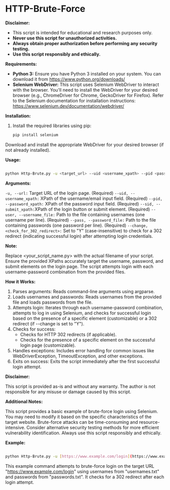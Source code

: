 # HTTP-Brute-Force

**Disclaimer:**

* This script is intended for educational and research purposes only.
* **Never use this script for unauthorized activities.**
* **Always obtain proper authorization before performing any security testing.**
* **Use this script responsibly and ethically.**

**Requirements:**

* **Python 3:** Ensure you have Python 3 installed on your system. You can download it from https://www.python.org/downloads/
* **Selenium WebDriver:** This script uses Selenium WebDriver to interact with the browser. You'll need to install the WebDriver for your desired browser (e.g., ChromeDriver for Chrome, GeckoDriver for Firefox). Refer to the Selenium documentation for installation instructions: https://www.selenium.dev/documentation/webdriver/

**Installation:**

1. Install the required libraries using pip:

   ```bash
   pip install selenium

Download and install the appropriate WebDriver for your desired browser (if not already installed).

**Usage:**

```Bash

python Http-Brute.py -u <target_url> --uid <username_xpath> --pid <password_xpath> --sid <submit_xpath> --user <username_file> --pass <password_file> --change <check_for_302_redirect>
```
**Arguments:**

`-u, --url:` Target URL of the login page. (Required)
`--uid, --username_xpath:` XPath of the username/email input field. (Required)
`--pid, --password_xpath:` XPath of the password input field. (Required)
`--sid, --submit_xpath:`XPath of the login button or submit element. (Required)
`--user, --username_file:` Path to the file containing usernames (one username per line). (Required)
`--pass, --password_file:` Path to the file containing passwords (one password per line). (Required)
`--change, <check_for_302_redirect>:` Set to "Y" (case-insensitive) to check for a 302 redirect (indicating successful login) after attempting login credentials.

**Note:**

Replace <your_script_name.py> with the actual filename of your script.
Ensure the provided XPaths accurately target the username, password, and submit elements on the login page.
The script attempts login with each username-password combination from the provided files.

**How it Works:**

1. Parses arguments: Reads command-line arguments using argparse.
2. Loads usernames and passwords: Reads usernames from the provided file and loads passwords from the file.
3. Attempts login: Iterates through each username-password combination, attempts to log in using Selenium, and checks for successful login based on the presence of a specific element (customizable) or a 302 redirect (if --change is set to "Y").
4. Checks for success:
   * Checks for HTTP 302 redirects (if applicable).
   * Checks for the presence of a specific element on the successful login page (customizable).
5. Handles exceptions: Includes error handling for common issues like WebDriverException, TimeoutException, and other exceptions.
6. Exits on success: Exits the script immediately after the first successful login attempt.

**Disclaimer:**

This script is provided as-is and without any warranty. The author is not responsible for any misuse or damage caused by this script.

**Additional Notes:**

This script provides a basic example of brute-force login using Selenium. You may need to modify it based on the specific characteristics of the target website.
Brute-force attacks can be time-consuming and resource-intensive. Consider alternative security testing methods for more efficient vulnerability identification.
Always use this script responsibly and ethically.


**Example:**

```Bash

python Http-Brute.py -u [https://www.example.com/login](https://www.example.com/login) -u "//input[@id='username']" -p "//input[@id='password']" -s "//button[@type='submit']" -user usernames.txt -pass passwords.txt --change Y
```
This example command attempts to brute-force login on the target URL "https://www.example.com/login" using usernames from "usernames.txt" and passwords from "passwords.txt". It checks for a 302 redirect after each login attempt.
